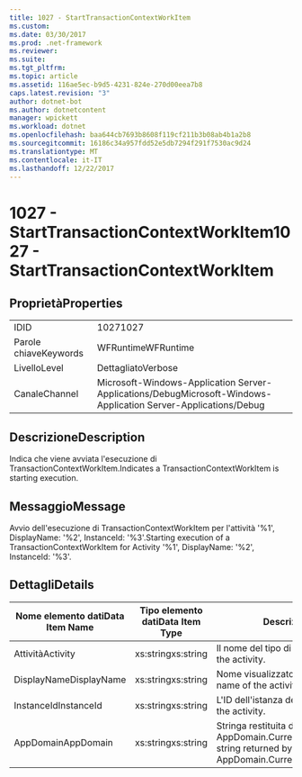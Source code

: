 ```yaml
---
title: 1027 - StartTransactionContextWorkItem
ms.custom: 
ms.date: 03/30/2017
ms.prod: .net-framework
ms.reviewer: 
ms.suite: 
ms.tgt_pltfrm: 
ms.topic: article
ms.assetid: 116ae5ec-b9d5-4231-824e-270d00eea7b8
caps.latest.revision: "3"
author: dotnet-bot
ms.author: dotnetcontent
manager: wpickett
ms.workload: dotnet
ms.openlocfilehash: baa644cb7693b8608f119cf211b3b08ab4b1a2b8
ms.sourcegitcommit: 16186c34a957fdd52e5db7294f291f7530ac9d24
ms.translationtype: MT
ms.contentlocale: it-IT
ms.lasthandoff: 12/22/2017
---
```

# <a name="1027---starttransactioncontextworkitem"></a><span data-ttu-id="87e57-102">1027 - StartTransactionContextWorkItem</span><span class="sxs-lookup"><span data-stu-id="87e57-102">1027 - StartTransactionContextWorkItem</span></span>
## <a name="properties"></a><span data-ttu-id="87e57-103">Proprietà</span><span class="sxs-lookup"><span data-stu-id="87e57-103">Properties</span></span>  
  
|||  
|-|-|  
|<span data-ttu-id="87e57-104">ID</span><span class="sxs-lookup"><span data-stu-id="87e57-104">ID</span></span>|<span data-ttu-id="87e57-105">1027</span><span class="sxs-lookup"><span data-stu-id="87e57-105">1027</span></span>|  
|<span data-ttu-id="87e57-106">Parole chiave</span><span class="sxs-lookup"><span data-stu-id="87e57-106">Keywords</span></span>|<span data-ttu-id="87e57-107">WFRuntime</span><span class="sxs-lookup"><span data-stu-id="87e57-107">WFRuntime</span></span>|  
|<span data-ttu-id="87e57-108">Livello</span><span class="sxs-lookup"><span data-stu-id="87e57-108">Level</span></span>|<span data-ttu-id="87e57-109">Dettagliato</span><span class="sxs-lookup"><span data-stu-id="87e57-109">Verbose</span></span>|  
|<span data-ttu-id="87e57-110">Canale</span><span class="sxs-lookup"><span data-stu-id="87e57-110">Channel</span></span>|<span data-ttu-id="87e57-111">Microsoft-Windows-Application Server-Applications/Debug</span><span class="sxs-lookup"><span data-stu-id="87e57-111">Microsoft-Windows-Application Server-Applications/Debug</span></span>|  
  
## <a name="description"></a><span data-ttu-id="87e57-112">Descrizione</span><span class="sxs-lookup"><span data-stu-id="87e57-112">Description</span></span>  
 <span data-ttu-id="87e57-113">Indica che viene avviata l'esecuzione di TransactionContextWorkItem.</span><span class="sxs-lookup"><span data-stu-id="87e57-113">Indicates a TransactionContextWorkItem is starting execution.</span></span>  
  
## <a name="message"></a><span data-ttu-id="87e57-114">Messaggio</span><span class="sxs-lookup"><span data-stu-id="87e57-114">Message</span></span>  
 <span data-ttu-id="87e57-115">Avvio dell'esecuzione di TransactionContextWorkItem per l'attività '%1', DisplayName: '%2', InstanceId: '%3'.</span><span class="sxs-lookup"><span data-stu-id="87e57-115">Starting execution of a TransactionContextWorkItem for Activity '%1', DisplayName: '%2', InstanceId: '%3'.</span></span>  
  
## <a name="details"></a><span data-ttu-id="87e57-116">Dettagli</span><span class="sxs-lookup"><span data-stu-id="87e57-116">Details</span></span>  
  
|<span data-ttu-id="87e57-117">Nome elemento dati</span><span class="sxs-lookup"><span data-stu-id="87e57-117">Data Item Name</span></span>|<span data-ttu-id="87e57-118">Tipo elemento dati</span><span class="sxs-lookup"><span data-stu-id="87e57-118">Data Item Type</span></span>|<span data-ttu-id="87e57-119">Descrizione</span><span class="sxs-lookup"><span data-stu-id="87e57-119">Description</span></span>|  
|--------------------|--------------------|-----------------|  
|<span data-ttu-id="87e57-120">Attività</span><span class="sxs-lookup"><span data-stu-id="87e57-120">Activity</span></span>|<span data-ttu-id="87e57-121">xs:string</span><span class="sxs-lookup"><span data-stu-id="87e57-121">xs:string</span></span>|<span data-ttu-id="87e57-122">Il nome del tipo di attività.</span><span class="sxs-lookup"><span data-stu-id="87e57-122">The type name of the activity.</span></span>|  
|<span data-ttu-id="87e57-123">DisplayName</span><span class="sxs-lookup"><span data-stu-id="87e57-123">DisplayName</span></span>|<span data-ttu-id="87e57-124">xs:string</span><span class="sxs-lookup"><span data-stu-id="87e57-124">xs:string</span></span>|<span data-ttu-id="87e57-125">Nome visualizzato dell'attività.</span><span class="sxs-lookup"><span data-stu-id="87e57-125">The display name of the activity.</span></span>|  
|<span data-ttu-id="87e57-126">InstanceId</span><span class="sxs-lookup"><span data-stu-id="87e57-126">InstanceId</span></span>|<span data-ttu-id="87e57-127">xs:string</span><span class="sxs-lookup"><span data-stu-id="87e57-127">xs:string</span></span>|<span data-ttu-id="87e57-128">L'ID dell'istanza dell'attività.</span><span class="sxs-lookup"><span data-stu-id="87e57-128">The instance id of the activity.</span></span>|  
|<span data-ttu-id="87e57-129">AppDomain</span><span class="sxs-lookup"><span data-stu-id="87e57-129">AppDomain</span></span>|<span data-ttu-id="87e57-130">xs:string</span><span class="sxs-lookup"><span data-stu-id="87e57-130">xs:string</span></span>|<span data-ttu-id="87e57-131">Stringa restituita da AppDomain.CurrentDomain.FriendlyName.</span><span class="sxs-lookup"><span data-stu-id="87e57-131">The string returned by AppDomain.CurrentDomain.FriendlyName.</span></span>|
